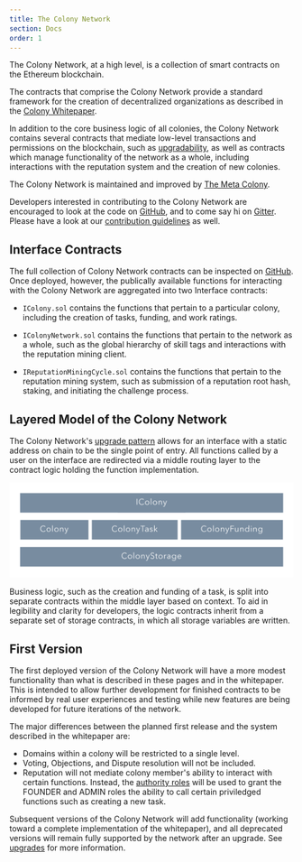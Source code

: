 ```yaml
---
title: The Colony Network
section: Docs
order: 1
---
```


The Colony Network, at a high level, is a collection of smart contracts on the Ethereum blockchain.

The contracts that comprise the Colony Network provide a standard framework for the creation of decentralized organizations as described in the [Colony Whitepaper](https://colony.io/whitepaper.pdf).

In addition to the core business logic of all colonies, the Colony Network contains several contracts that mediate low-level transactions and permissions on the blockchain, such as [upgradability](/colonynetwork/docs-upgrades-to-the-colony-network/), as well as contracts which manage functionality of the network as a whole, including interactions with the reputation system and the creation of new colonies.

The Colony Network is maintained and improved by [The Meta Colony](/colonynetwork/docs-the-meta-colony-and-clny/).

Developers interested in contributing to the Colony Network are encouraged to look at the code on [GitHub](https://github.com/JoinColony/colonyNetwork), and to come say hi on [Gitter](https://gitter.im/JoinColony/colonyNetwork). Please have a look at our [contribution guidelines](https://github.com/JoinColony/colonyNetwork/blob/develop/docs/CONTRIBUTING.md) as well.

## Interface Contracts
The full collection of Colony Network contracts can be inspected on [GitHub](https://github.com/JoinColony/colonyNetwork). Once deployed, however, the publically available functions for interacting with the Colony Network are aggregated into two Interface contracts:

* `IColony.sol` contains the functions that pertain to a particular colony, including the creation of tasks, funding, and work ratings.

* `IColonyNetwork.sol` contains the functions that pertain to the network as a whole, such as the global hierarchy of skill tags and interactions with the reputation mining client.

* `IReputationMiningCycle.sol` contains the functions that pertain to the reputation mining system, such as submission of a reputation root hash, staking, and initiating the challenge process.

## Layered Model of the Colony Network
The Colony Network's [upgrade pattern](https://docs.colony.io/colonynetwork/docs-upgrades-to-the-colony-network/) allows for an interface with a static address on chain to be the single point of entry. All functions called by a user on the interface are redirected via a middle routing layer to the contract logic holding the function implementation.

![Colony_Layers](img/storage_1.png)

Business logic, such as the creation and funding of a task, is split into separate contracts within the middle layer based on context. To aid in legibility and clarity for developers, the logic contracts inherit from a separate set of storage contracts, in which all storage variables are written.

## First Version
The first deployed version of the Colony Network will have a more modest functionality than what is described in these pages and in the whitepaper. This is intended to allow further development for finished contracts to be informed by real user experiences and testing while new features are being developed for future iterations of the network.

The major differences between the planned first release and the system described in the whitepaper are:

* Domains within a colony will be restricted to a single level.
* Voting, Objections, and Dispute resolution will not be included.
* Reputation will not mediate colony member's ability to interact with certain functions. Instead, the [authority roles](/colonyjs/api-authorityclient/) will be used to grant the FOUNDER and ADMIN roles the ability to call certain priviledged functions such as creating a new task.

Subsequent versions of the Colony Network will add functionality (working toward a complete implementation of the whitepaper), and all deprecated versions will remain fully supported by the network after an upgrade. See [upgrades](/colonynetwork/docs-upgrades-to-the-colony-network/) for more information.
